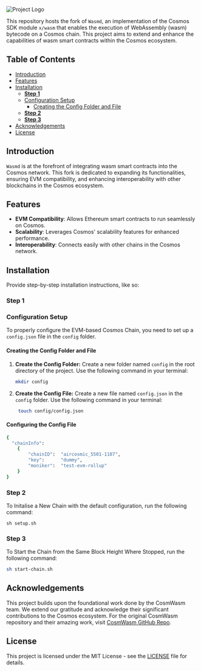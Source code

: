 ![Project Logo](https://www.airchains.io/assets/logos/airchains-cosmwasm-rollup-full-logo.png) 

This repository hosts the fork of `Wasmd`, an implementation of the Cosmos SDK module `x/wasm` that enables the execution of WebAssembly (wasm) bytecode on a Cosmos chain. This project aims to extend and enhance the capabilities of wasm smart contracts within the Cosmos ecosystem.

## Table of Contents


  - [Introduction](#introduction)
  - [Features](#features)
  - [Installation](#installation)
    - [**Step 1**](#step-1)
    - [Configuration Setup](#configuration-setup)
      - [Creating the Config Folder and File](#creating-the-config-folder-and-file)
    - [**Step 2**](#step-2)
    - [**Step 3**](#step-3)
  - [Acknowledgements](#acknowledgements)
  - [License](#license)

## Introduction

`Wasmd` is at the forefront of integrating wasm smart contracts into the Cosmos network. This fork is dedicated to expanding its functionalities, ensuring EVM compatibility, and enhancing interoperability with other blockchains in the Cosmos ecosystem.

## Features

- **EVM Compatibility**: Allows Ethereum smart contracts to run seamlessly on Cosmos.
- **Scalability**: Leverages Cosmos' scalability features for enhanced performance.
- **Interoperability**: Connects easily with other chains in the Cosmos network.

## Installation
Provide step-by-step installation instructions, like so:

### **Step 1**

### Configuration Setup

To properly configure the EVM-based Cosmos Chain, you need to set up a `config.json` file in the `config` folder.

#### Creating the Config Folder and File

1. **Create the Config Folder:** Create a new folder named `config` in the root directory of the project. Use the following command in your terminal:

   ```bash
   mkdir config
2. **Create the Config File:** Create a new file named `config.json` in the `config` folder. Use the following command in your terminal:

   ```bash
    touch config/config.json
    ```
#### Configuring the Config File

```bash
{
  "chainInfo": 
    {
        "chainID":  "aircosmic_5501-1107",
        "key":      "dummy",
        "moniker":  "test-evm-rollup"
    }
}
```

### **Step 2**

To Initalise a New Chain with the default configuration, run the following command:

```
sh setup.sh
```

### **Step 3**

To Start the Chain from the Same Block Height Where Stopped, run the following command:

```bash
sh start-chain.sh
```

## Acknowledgements

This project builds upon the foundational work done by the CosmWasm team. We extend our gratitude and acknowledge their significant contributions to the Cosmos ecosystem. For the original CosmWasm repository and their amazing work, visit [CosmWasm GitHub Repo](https://github.dev/CosmWasm/cosmwasm).

## License

This project is licensed under the MIT License - see the [LICENSE](LICENSE) file for details.
